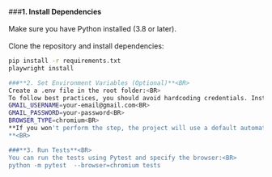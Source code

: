 ###**1. Install Dependencies**<BR>  
Make sure you have Python installed (3.8 or later).<BR>  
Clone the repository and install dependencies:<BR>  
```bash
pip install -r requirements.txt
playwright install

###**2. Set Environment Variables (Optional)**<BR>
Create a .env file in the root folder:<BR>
To follow best practices, you should avoid hardcoding credentials. Instead, supply them using environment variables:<BR>
GMAIL_USERNAME=your-email@gmail.com<BR>  
GMAIL_PASSWORD=your-password<BR>  
BROWSER_TYPE=chromium<BR>
**If you won't perform the step, the project will use a default automation test user credentials
**<BR>

###**3. Run Tests**<BR>
You can run the tests using Pytest and specify the browser:<BR>
python -m pytest  --browser=chromium tests





